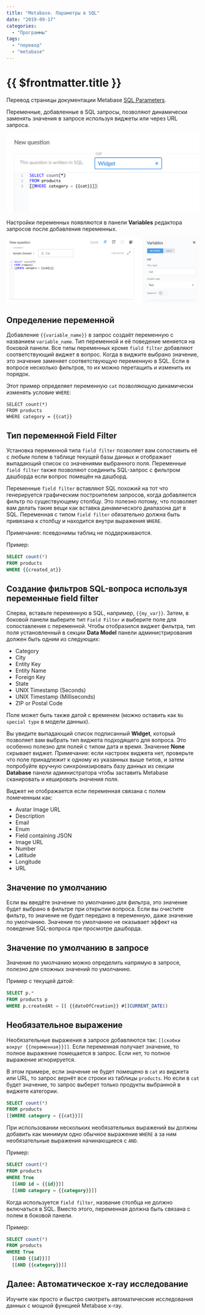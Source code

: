```yaml
---
title: "Metabase. Параметры в SQL"
date: "2019-09-17"
categories: 
  - "Программы"
tags: 
  - "перевод"
  - "metabase"
---
```


# {{ $frontmatter.title }}

Перевод страницы документации Metabase [SQL Parameters](https://metabase.com/docs/v0.33.0/users-guide/13-sql-parameters.html).

Переменные, добавленные в SQL запросы, позволяют динамически заменять значения в запросе используя виджеты или через URL запроса.

![Виджет фильтра в Metabase](images/metabase_var_01_02-widget.png)

Настройки переменных появляются в панели **Variables** редактора запросов после добавления переменных.

![настройка переменной Metabase](images/metabase_var_02_01-variables.png)

## Определение переменной

Добавление `{{variable_name}}` в запрос создаёт переменную с названием `variable_name`. Тип переменной и её поведение меняется на боковой панели. Все типы переменных кроме `field filter` добавляют соответствующий виджет в вопрос. Когда в виджите выбрано значение, это значение заменяет соответствующую переменную в SQL. Если в вопросе несколько фильтров, то их можно перетащить и изменить их порядок.

Этот пример определяет переменную `cat` позволяющую динамически изменять условие `WHERE`:

```
SELECT count(*)
FROM products
WHERE category = {{cat}}
```

## Тип переменной Field Filter

Установка переменной типа `field filter` позволяет вам сопоставить её с любым полем в таблице текущей базы данных и отображает выпадающий список со значениями выбранного поля. Переменные `field filter` также позволяют соединить SQL-запрос с фильтром дашборда если вопрос помещён на дашборд.

Переменные `field filter` вставляют SQL похожий на тот что генерируется графическим построителем запросов, когда добавляется фильтр по существующему столбцу. Это полезно потому, что позволяет вам делать такие вещи как вставка динамического диапазона дат в SQL. Переменная с типом `field filter` обязательно должна быть привязана к столбцу и находится внутри выражения `WHERE`.

Примечание: псевдонимы таблиц не поддерживаются.

Пример:

```sql
SELECT count(*)
FROM products
WHERE {{created_at}}
```

## Создание фильтров SQL-вопроса используя переменные field filter

Сперва, вставьте переменную в SQL, например, `{{my_var}}`. Затем, в боковой панели выберите тип `Field Filter` и выберите поле для сопоставления с переменной. Чтобы отобразился виджет фильтра, тип поля установленный в секции **Data Model** панели администрирования должен быть одним из следующих:

- Category
- City
- Entity Key
- Entity Name
- Foreign Key
- State
- UNIX Timestamp (Seconds)
- UNIX Timestamp (Milliseconds)
- ZIP or Postal Code

Поле может быть также датой с временем (можно оставить как `No special type` в модели данных).

Вы увидите выпадающий список подписанный **Widget**, который позволяет вам выбрать тип виджета подходящего для вопроса. Это особенно полезно для полей с типом дата и время. Значение **None** скрывает виджет. Примечание: если настроек виджета нет, проверьте что поле принадлежит к одному из указанных выше типов, и затем попробуйте вручную синхронизировать базу данных из секции **Database** панели администратора чтобы заставить Metabase сканировать и кешировать значения поля.

Виджет не отображается если переменная связана с полем помеченным как:

- Avatar Image URL
- Description
- Email
- Enum
- Field containing JSON
- Image URL
- Number
- Latitude
- Longitude
- URL

## Значение по умолчанию

Если вы введёте значение по умолчанию для фильтра, это значение будет выбрано в фильтре при открытии вопроса. Если вы очистите фильтр, то значение не будет передано в переменную, даже значение по умолчанию. Значение по умолчанию не оказывает эффект на поведение SQL-вопроса при просмотре дашборда.

## Значение по умолчанию в запросе

Значение по умолчанию можно определить напрямую в запросе, полезно для сложных значений по умолчанию.

Пример с текущей датой:

```sql
SELECT p.*
FROM products p
WHERE p.createdAt = [[ {{dateOfCreation}} #]]CURRENT_DATE()
```

## Необязательное выражение

Необязательные выражения в запросе добавляются так: `[[скобки вокруг {{переменная}}]]`. Если переменная получает значение, то полное выражение помещается в запрос. Если нет, то полное выражение игнорируется.

В этом примере, если значение не будет помещено в `cat` из виджета или URL, то запрос вернёт все строки из таблицы `products`. Но если в `cat` будет значение, то запрос выберет только продукты выбранной в виджете категории.

```sql
SELECT count(*)
FROM products
[[WHERE category = {{cat}}]]
```

При использовании нескольких необязательных выражений вы должны добавить как минимум одно обычное выражение `WHERE` а за ним необязательные выражения начинающиеся с `AND`.

Пример:

```sql
SELECT count(*)
FROM products
WHERE True
  [[AND id = {{id}}]]
  [[AND category = {{category}}]]
```

Когда используется `field filter`, название столбца не должно включаться в SQL. Вместо этого, переменная должна быть связана с полем в боковой панели.

Пример:

```sql
SELECT count(*)
FROM products
WHERE True
  [[AND {{id}}]]
  [[AND {{category}}]]
```

## Далее: Автоматическое x-ray исследование

Изучите как просто и быстро смотреть автоматические исследования данных с мощной функцией Metabase x-ray.
